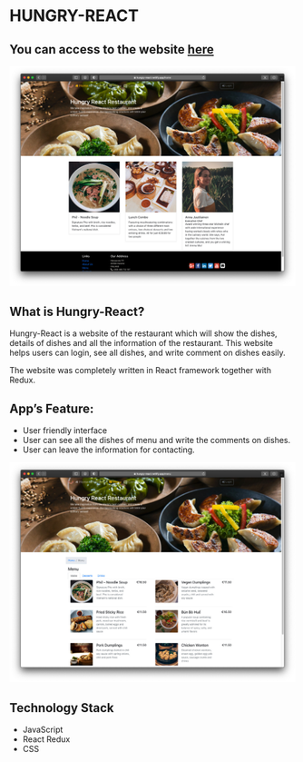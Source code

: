 # HUNGRY-REACT
## You can access to the website [here](https://hungry-react.netlify.app/)

![](homepage.jpg)

## What is Hungry-React?
Hungry-React is a website of the restaurant which will show the dishes, details of dishes and all the information of the restaurant. This website helps users can login, see all dishes, and write comment on dishes easily. 

The website was completely written in React framework together with Redux.

## App’s Feature:
* User friendly interface
* User can see all the dishes of menu and write the comments on dishes.
* User can leave the information for contacting.

![](main.jpg)

## Technology Stack
* JavaScript
* React Redux
* CSS
